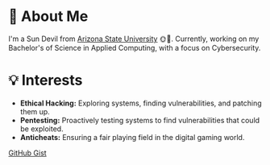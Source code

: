 # 🌵 About Me

I'm a Sun Devil from [Arizona State University](https://www.asu.edu/) 🌞🔱. Currently, working on my Bachelor's of Science in Applied Computing, with a focus on Cybersecurity.

# 💡 Interests

- **Ethical Hacking:** Exploring systems, finding vulnerabilities, and patching them up.
- **Pentesting:** Proactively testing systems to find vulnerabilities that could be exploited.
- **Anticheats:** Ensuring a fair playing field in the digital gaming world.

[GitHub Gist](https://gist.github.com/Desrucker)
